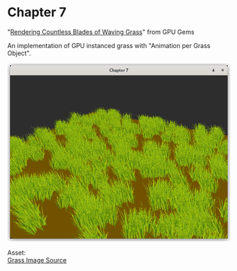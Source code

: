 # Chapter 7

"[Rendering Countless Blades of Waving Grass](https://developer.nvidia.com/gpugems/gpugems/part-i-natural-effects/chapter-7-rendering-countless-blades-waving-grass)" from GPU Gems

An implementation of GPU instanced grass with "Animation per Grass Object".

![screenshot](misc/screenshot.png)

Asset:\
[Grass Image Source](https://www.cleanpng.com/png-texture-mapping-lawn-clip-art-real-grass-2766574/)

